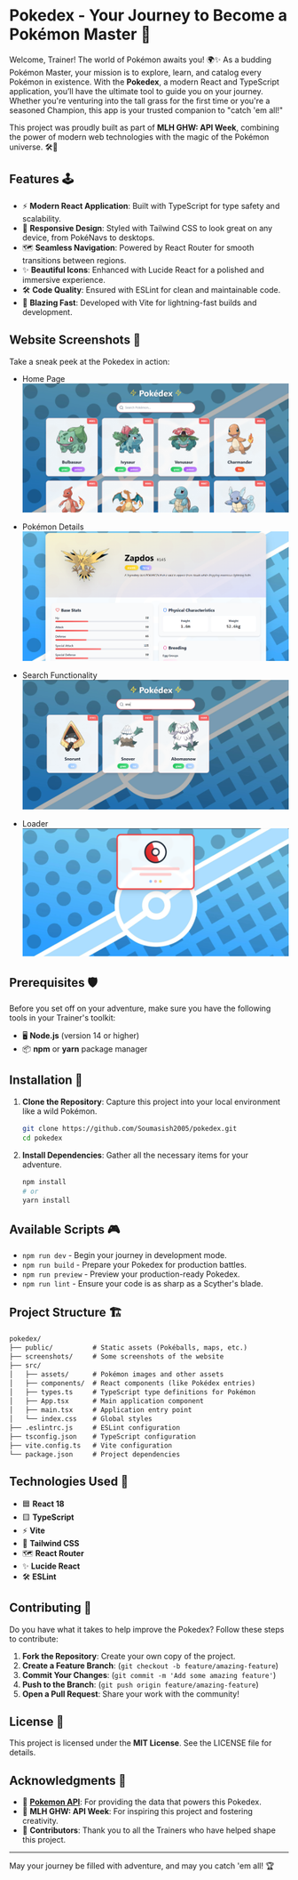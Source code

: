 # Pokedex - Your Journey to Become a Pokémon Master 🌟

Welcome, Trainer! The world of Pokémon awaits you! 🌍✨ As a budding Pokémon Master, your mission is to explore, learn, and catalog every Pokémon in existence. With the **Pokedex**, a modern React and TypeScript application, you’ll have the ultimate tool to guide you on your journey. Whether you're venturing into the tall grass for the first time or you're a seasoned Champion, this app is your trusted companion to "catch 'em all!"

This project was proudly built as part of **MLH GHW: API Week**, combining the power of modern web technologies with the magic of the Pokémon universe. 🛠️🎉

## Features 🕹️

- ⚡ **Modern React Application**: Built with TypeScript for type safety and scalability.
- 🎨 **Responsive Design**: Styled with Tailwind CSS to look great on any device, from PokéNavs to desktops.
- 🗺️ **Seamless Navigation**: Powered by React Router for smooth transitions between regions.
- ✨ **Beautiful Icons**: Enhanced with Lucide React for a polished and immersive experience.
- 🛠️ **Code Quality**: Ensured with ESLint for clean and maintainable code.
- 🚀 **Blazing Fast**: Developed with Vite for lightning-fast builds and development.

## Website Screenshots 📸

Take a sneak peek at the Pokedex in action:

-  Home Page
![Home Page](./screenshots/home.png)

-  Pokémon Details
![Pokémon Details](./screenshots/pokemon_details.png)

-  Search Functionality
![Search Functionality](./screenshots/search.png)

-  Loader
![SLoader](./screenshots/loader.png)

## Prerequisites 🛡️

Before you set off on your adventure, make sure you have the following tools in your Trainer's toolkit:

- 🖥️ **Node.js** (version 14 or higher)
- 📦 **npm** or **yarn** package manager

## Installation 🧰

1. **Clone the Repository**: Capture this project into your local environment like a wild Pokémon.
   ```bash
   git clone https://github.com/Soumasish2005/pokedex.git
   cd pokedex
   ```

2. **Install Dependencies**: Gather all the necessary items for your adventure.
   ```bash
   npm install
   # or
   yarn install
   ```

## Available Scripts 🎮

- `npm run dev` - Begin your journey in development mode.
- `npm run build` - Prepare your Pokedex for production battles.
- `npm run preview` - Preview your production-ready Pokedex.
- `npm run lint` - Ensure your code is as sharp as a Scyther's blade.

## Project Structure 🏗️

```
pokedex/
├── public/          # Static assets (Pokéballs, maps, etc.)
├── screenshots/     # Some screenshots of the website
├── src/
│   ├── assets/      # Pokémon images and other assets
│   ├── components/  # React components (like Pokédex entries)
│   ├── types.ts     # TypeScript type definitions for Pokémon
│   ├── App.tsx      # Main application component
│   ├── main.tsx     # Application entry point
│   └── index.css    # Global styles
├── .eslintrc.js     # ESLint configuration
├── tsconfig.json    # TypeScript configuration
├── vite.config.ts   # Vite configuration
└── package.json     # Project dependencies
```

## Technologies Used 🔧

- 🟦 **React 18**
- 🟨 **TypeScript**
- ⚡ **Vite**
- 🎨 **Tailwind CSS**
- 🗺️ **React Router**
- ✨ **Lucide React**
- 🛠️ **ESLint**

## Contributing 🤝

Do you have what it takes to help improve the Pokedex? Follow these steps to contribute:

1. **Fork the Repository**: Create your own copy of the project.
2. **Create a Feature Branch**: (`git checkout -b feature/amazing-feature`)
3. **Commit Your Changes**: (`git commit -m 'Add some amazing feature'`)
4. **Push to the Branch**: (`git push origin feature/amazing-feature`)
5. **Open a Pull Request**: Share your work with the community!

## License 📜

This project is licensed under the **MIT License**. See the LICENSE file for details.

## Acknowledgments 🎉

- 🐾 **[Pokemon API](https://pokeapi.co/)**: For providing the data that powers this Pokedex.
- 🌟 **MLH GHW: API Week**: For inspiring this project and fostering creativity.
- 🌟 **Contributors**: Thank you to all the Trainers who have helped shape this project.

---

May your journey be filled with adventure, and may you catch 'em all! 🏆